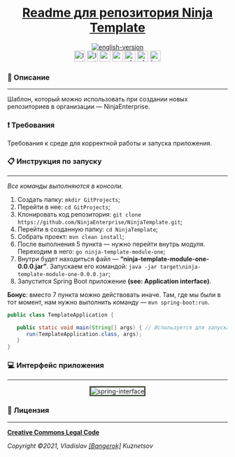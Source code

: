 <!--suppress HtmlDeprecatedAttribute -->
<div align="center">
    <h1>
        <a href="https://ninjaenterprise.github.io/NinjaTemplate/">Readme для репозитория Ninja Template</a>
    </h1>
</div>

<div align="center">
    <a href="https://github.com/NinjaEnterprise/NinjaTemplate/blob/master/docs/translations/README.md">
        <img alt="english-version" src="https://raw.githubusercontent.com/NinjaEnterprise/NinjaTemplate/master/assets/languages/english.png"/>
    </a>
</div>

<div align="center">
    <img src="https://img.shields.io/github/last-commit/NinjaEnterprise/NinjaTemplate" height="25" alt="last-commit" />
    <img src="https://img.shields.io/github/v/release/NinjaEnterprise/NinjaTemplate" height="25" alt="last-release" />
    <img src="https://tokei.rs/b1/github/NinjaEnterprise/NinjaTemplate?category=code" height="25" alt="code-lines" />
    <img src="https://sonarcloud.io/api/project_badges/measure?project=NinjaEnterprise_NinjaTemplate&metric=bugs" height="25" alt="sonar-cloud-bugs" />
    <img src="https://github.com/NinjaEnterprise/NinjaTemplate/actions/workflows/check-style.yml/badge.svg" height="25" alt="checking-style" />
    <img src="https://github.com/NinjaEnterprise/NinjaTemplate/actions/workflows/sonar.yml/badge.svg" height="25" alt="checking-sonar" />
    <img src="https://github.com/NinjaEnterprise/NinjaTemplate/actions/workflows/build.yml/badge.svg" height="25" alt="build" />
</div>

### 📖 Описание
___

Шаблон, который можно использовать при создании новых репозиториев в организации — NinjaEnterprise.

### ❗ Требования

Требования к среде для корректной работы и запуска приложения.

### 📋 Инструкция по запуску
___

*Все команды выполняются в консоли.*
1. Создать папку: `mkdir GitProjects`;
2. Перейти в нее: `cd GitProjects`;
3. Клонировать код репозитория: `git clone https://github.com/NinjaEnterprise/NinjaTemplate.git`;
4. Перейти в созданную папку: `cd NinjaTemplate`;
5. Собрать проект: `mvn clean install`;
6. После выполнения 5 пункта — нужно перейти внутрь модуля. Переходим в него: `go ninja-template-module-one`;
7. Внутри будет находиться файл — **“ninja-template-module-one-0.0.0.jar”**.
Запускаем его командой: `java -jar target\ninja-template-module-one-0.0.0.jar`;
8. Запустится Spring Boot приложение **(see: Application interface)**.

**Бонус**: вместо 7 пункта можно действовать иначе. Там, где мы были в тот момент, нам нужно выполнить команду —
`mvn spring-boot:run`.

```java
public class TemplateApplication {

   public static void main(String[] args) { // Используется для запуска приложения.
      run(TemplateApplication.class, args);
   }
}
```

### 💻 Интерфейс приложения
___
<div align="center">
   <img style="border: solid #465241;" src="https://raw.githubusercontent.com/NinjaEnterprise/NinjaTemplate/master/assets/ninja-template.gif" alt="spring-interface" />
</div>


### 🎫 Лицензия
___

**[Creative Commons Legal Code](https://github.com/NinjaEnterprise/NinjaTemplate/blob/master/LICENSE)**

_Copyright ©2021, Vladislav [[Bangerok]](https://github.com/Bangerok) Kuznetsov_